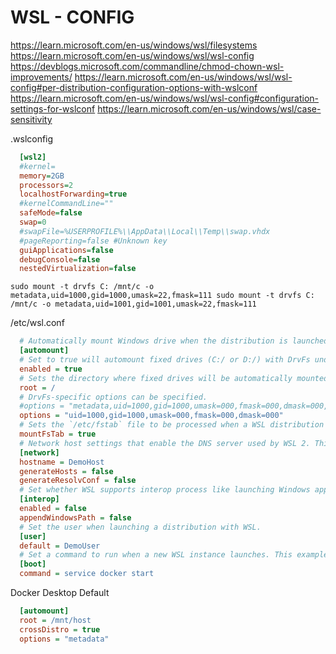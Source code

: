 # WSL - CONFIG
<https://learn.microsoft.com/en-us/windows/wsl/filesystems>
<https://learn.microsoft.com/en-us/windows/wsl/wsl-config>
<https://devblogs.microsoft.com/commandline/chmod-chown-wsl-improvements/>
<https://learn.microsoft.com/en-us/windows/wsl/wsl-config#per-distribution-configuration-options-with-wslconf>
<https://learn.microsoft.com/en-us/windows/wsl/wsl-config#configuration-settings-for-wslconf>
<https://learn.microsoft.com/en-us/windows/wsl/case-sensitivity>

.wslconfig
```ini
  [wsl2]
  #kernel=
  memory=2GB
  processors=2
  localhostForwarding=true
  #kernelCommandLine=""
  safeMode=false
  swap=0
  #swapFile=%USERPROFILE%\\AppData\\Local\\Temp\\swap.vhdx
  #pageReporting=false #Unknown key
  guiApplications=false
  debugConsole=false
  nestedVirtualization=false
```

`
  sudo mount -t drvfs C: /mnt/c -o metadata,uid=1000,gid=1000,umask=22,fmask=111
  sudo mount -t drvfs C: /mnt/c -o metadata,uid=1001,gid=1001,umask=22,fmask=111
`

/etc/wsl.conf
```ini
  # Automatically mount Windows drive when the distribution is launched
  [automount]
  # Set to true will automount fixed drives (C:/ or D:/) with DrvFs under the root directory set above. Set to false means drives won't be mounted automatically, but need to be mounted manually or with fstab.
  enabled = true
  # Sets the directory where fixed drives will be automatically mounted. This example changes the mount location, so your C-drive would be /c, rather than the default /mnt/c. 
  root = /
  # DrvFs-specific options can be specified.  
  #options = "metadata,uid=1000,gid=1000,umask=000,fmask=000,dmask=000,case=off"
  options = "uid=1000,gid=1000,umask=000,fmask=000,dmask=000"
  # Sets the `/etc/fstab` file to be processed when a WSL distribution is launched.
  mountFsTab = true
  # Network host settings that enable the DNS server used by WSL 2. This example changes the hostname, sets generateHosts to false, preventing WSL from the default behavior of auto-generating /etc/hosts, and sets generateResolvConf to false, preventing WSL from auto-generating /etc/resolv.conf, so that you can create your own (ie. nameserver 1.1.1.1).
  [network]
  hostname = DemoHost
  generateHosts = false
  generateResolvConf = false
  # Set whether WSL supports interop process like launching Windows apps and adding path variables. Setting these to false will block the launch of Windows processes and block adding $PATH environment variables.
  [interop]
  enabled = false
  appendWindowsPath = false
  # Set the user when launching a distribution with WSL.
  [user]
  default = DemoUser
  # Set a command to run when a new WSL instance launches. This example starts the Docker container service.
  [boot]
  command = service docker start
```

Docker Desktop Default
```ini
  [automount]
  root = /mnt/host
  crossDistro = true
  options = "metadata"
```
